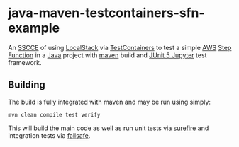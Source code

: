 # java-maven-testcontainers-sfn-example

An [SSCCE](http://www.sscce.org/) 
of using [LocalStack](https://www.localstack.cloud/) 
via [TestContainers](https://testcontainers.com/) 
to test a simple [AWS](https://aws.amazon.com/) [Step Function](https://aws.amazon.com/step-functions/)
in a [Java](https://en.wikipedia.org/wiki/Java_%28programming_language%29) 
project with [maven](https://maven.apache.org/) 
build and [JUnit 5 Jupyter](https://junit.org/junit5/docs/current/user-guide/) test framework.

## Building

The build is fully integrated with maven and may be run using simply:

    mvn clean compile test verify

This will build the main code as well as run unit tests via [surefire](https://maven.apache.org/surefire/maven-surefire-plugin/) and integration tests via [failsafe](https://maven.apache.org/surefire/maven-failsafe-plugin/).

